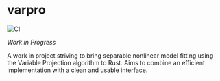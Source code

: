 # varpro

![CI](https://github.com/geo-ant/varpro/workflows/CI/badge.svg?branch=main)

_Work in Progress_

A work in project striving to bring separable nonlinear model fitting using the Variable Projection algorithm to Rust. Aims to combine an efficient implementation with a clean and usable interface.
